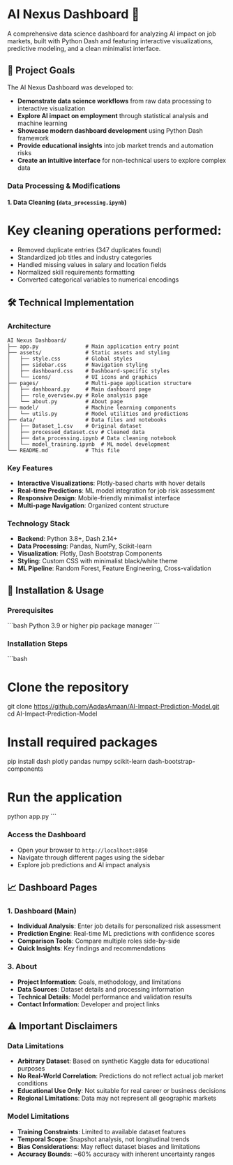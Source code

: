# AI Nexus Dashboard 🤖

A comprehensive data science dashboard for analyzing AI impact on job markets, built with Python Dash and featuring interactive visualizations, predictive modeling, and a clean minimalist interface.

## 🎯 Project Goals

The AI Nexus Dashboard was developed to:

- **Demonstrate data science workflows** from raw data processing to interactive visualization
- **Explore AI impact on employment** through statistical analysis and machine learning
- **Showcase modern dashboard development** using Python Dash framework
- **Provide educational insights** into job market trends and automation risks
- **Create an intuitive interface** for non-technical users to explore complex data


### Data Processing & Modifications

#### 1. Data Cleaning (`data_processing.ipynb`)

# Key cleaning operations performed:
- Removed duplicate entries (347 duplicates found)
- Standardized job titles and industry categories
- Handled missing values in salary and location fields
- Normalized skill requirements formatting
- Converted categorical variables to numerical encodings


## 🛠️ Technical Implementation

### Architecture
```
AI Nexus Dashboard/
├── app.py               # Main application entry point
├── assets/              # Static assets and styling
│   ├── style.css        # Global styles
│   ├── sidebar.css      # Navigation styling
│   ├── dashboard.css    # Dashboard-specific styles
│   └── icons/           # UI icons and graphics
├── pages/               # Multi-page application structure
│   ├── dashboard.py     # Main dashboard page
│   ├── role_overview.py # Role analysis page
│   └── about.py         # About page
├── model/               # Machine learning components
│   └── utils.py         # Model utilities and predictions
├── data/                # Data files and notebooks
│   ├── Dataset_1.csv    # Original dataset
│   ├── processed_dataset.csv # Cleaned data
│   ├── data_processing.ipynb # Data cleaning notebook
│   └── model_training.ipynb  # ML model development
└── README.md            # This file
```

### Key Features
- **Interactive Visualizations**: Plotly-based charts with hover details
- **Real-time Predictions**: ML model integration for job risk assessment
- **Responsive Design**: Mobile-friendly minimalist interface
- **Multi-page Navigation**: Organized content structure

### Technology Stack
- **Backend**: Python 3.8+, Dash 2.14+
- **Data Processing**: Pandas, NumPy, Scikit-learn
- **Visualization**: Plotly, Dash Bootstrap Components
- **Styling**: Custom CSS with minimalist black/white theme
- **ML Pipeline**: Random Forest, Feature Engineering, Cross-validation

## 🚀 Installation & Usage

### Prerequisites
\`\`\`bash
Python 3.9 or higher
pip package manager
\`\`\`

### Installation Steps
\`\`\`bash
# Clone the repository
git clone https://github.com/AqdasAmaan/AI-Impact-Prediction-Model.git
cd AI-Impact-Prediction-Model

# Install required packages
pip install dash plotly pandas numpy scikit-learn dash-bootstrap-components

# Run the application
python app.py
\`\`\`

### Access the Dashboard
- Open your browser to `http://localhost:8050`
- Navigate through different pages using the sidebar
- Explore job predictions and AI impact analysis

## 📈 Dashboard Pages

### 1. Dashboard (Main)
- **Individual Analysis**: Enter job details for personalized risk assessment
- **Prediction Engine**: Real-time ML predictions with confidence scores
- **Comparison Tools**: Compare multiple roles side-by-side
- **Quick Insights**: Key findings and recommendations

### 3. About
- **Project Information**: Goals, methodology, and limitations
- **Data Sources**: Dataset details and processing information
- **Technical Details**: Model performance and validation results
- **Contact Information**: Developer and project links

## ⚠️ Important Disclaimers

### Data Limitations
- **Arbitrary Dataset**: Based on synthetic Kaggle data for educational purposes
- **No Real-World Correlation**: Predictions do not reflect actual job market conditions
- **Educational Use Only**: Not suitable for real career or business decisions
- **Regional Limitations**: Data may not represent all geographic markets

### Model Limitations
- **Training Constraints**: Limited to available dataset features
- **Temporal Scope**: Snapshot analysis, not longitudinal trends
- **Bias Considerations**: May reflect dataset biases and limitations
- **Accuracy Bounds**: ~60% accuracy with inherent uncertainty ranges
